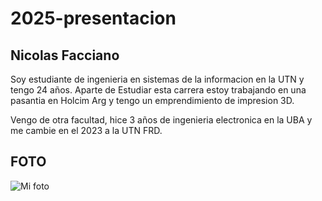 # 2025-presentacion
## Nicolas Facciano
Soy estudiante de ingenieria en sistemas de la informacion en la UTN y tengo 24 años.
Aparte de Estudiar esta carrera estoy trabajando en una pasantia en Holcim Arg y tengo un emprendimiento de impresion 3D.

Vengo de otra facultad, hice 3 años de ingenieria electronica en la UBA y me cambie en el 2023 a la UTN FRD.

## FOTO 
![Mi foto](foto%20presentacion.jpg)
